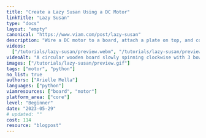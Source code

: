 ```yaml
---
title: "Create a Lazy Susan Using a DC Motor"
linkTitle: "Lazy Susan"
type: "docs"
layout: "empty"
canonical: "https://www.viam.com/post/lazy-susan"
description: "Wire a DC motor to a board, attach a plate on top, and control the motor to rotate the plate."
videos:
  ["/tutorials/lazy-susan/preview.webm", "/tutorials/lazy-susan/preview.mp4"]
videoAlt: "A circular wooden board slowly spinning clockwise with 3 bowls on top filled with snacks."
images: ["/tutorials/lazy-susan/preview.gif"]
tags: ["motor", "python"]
no_list: true
authors: ["Arielle Mella"]
languages: ["python"]
viamresources: ["board", "motor"]
platform_area: ["core"]
level: "Beginner"
date: "2023-05-29"
# updated: ""
cost: 114
resource: "blogpost"
---
```

